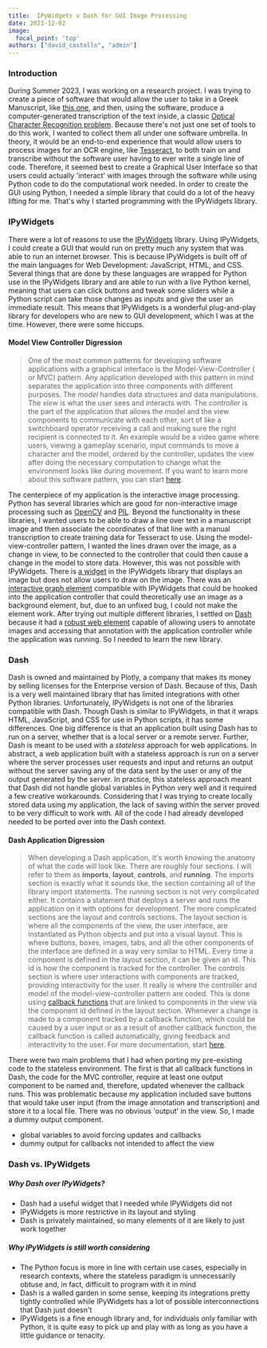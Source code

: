 ```yaml
---
title:  IPyWidgets v Dash for GUI Image Processing
date: 2023-12-02
image:
  focal_point: 'top'
authors: ["david_costello", "admin"]
---
```


### Introduction

During Summer 2023, I was working on a research project. I was trying to create a piece of software that would allow the user to take in a Greek Manuscript, like [this one](https://digital.bodleian.ox.ac.uk/objects/403c2c20-5072-4ad2-831d-a43edbdfcf47/surfaces/ec0c1ff3-8d5a-4d55-bcc5-5a02963adc34/), and then, using the software, produce a computer-generated transcription of the text inside, a classic [Optical Character Recognition problem](https://en.wikipedia.org/wiki/Optical_character_recognition). Because there's not just one set of tools to do this work, I wanted to collect them all under one software umbrella. In theory, it would be an end-to-end experience that would allow users to process images for an OCR engine, like [Tesseract](https://en.wikipedia.org/wiki/Tesseract_(software)), to both train on and transcribe without the software user having to ever write a single line of code. Therefore, it seemed best to create a Graphical User Interface so that users could actually 'interact' with images through the software while using Python code to do the computational work needed. In order to create the GUI using Python, I needed a simple library that could do a lot of the heavy lifting for me. That's why I started programming with the IPyWidgets library.

### IPyWidgets
There were a lot of reasons to use the [IPyWidgets](https://ipywidgets.readthedocs.io/en/stable/) library. Using IPyWidgets, I could create a GUI that would run on pretty much any system that was able to run an internet browser. This is because IPyWidgets is built off of the main languages for Web Development: JavaScript, HTML, and CSS. Several things that are done by these languages are wrapped for Python use in the IPyWidgets library and are able to run with a live Python kernel, meaning that users can click buttons and tweak some sliders while a Python script can take those changes as inputs and give the user an immediate result. This means that IPyWidgets is a wonderful plug-and-play library for developers who are new to GUI development, which I was at the time. However, there were some hiccups.

#### Model View Controller Digression

> One of the most common patterns for developing software applications with a graphical interface is the Model-View-Controller ( or MVC) pattern. Any application developed with this pattern in mind separates the application into three components with different purposes. The *model* handles data structures and data manipulations. The *view* is what the user sees and interacts with. The *controller* is the part of the application that allows the model and the view components to communicate with each other, sort of like a switchboard operator receiving a call and making sure the right recipient is connected to it. An example would be a video game where users, viewing a gameplay scenario, input commands to move a character and the model, ordered by the controller, updates the view after doing the necessary computation to change what the environment looks like during movement. If you want to learn more about this software pattern, you can start [here](https://en.wikipedia.org/wiki/Model%E2%80%93view%E2%80%93controller).

The centerpiece of my application is the interactive image processing. Python has several libraries which are good for non-interactive image processing such as [OpenCV](https://opencv.org/) and [PIL](https://pillow.readthedocs.io/en/stable/). Beyond the functionality in these libraries, I wanted users to be able to draw a line over text in a manuscript image and then associate the coordinates of that line with a manual transcription to create training data for Tesseract to use. <!---**[THIS IS WHERE AN IMAGE IS NEEDED]** --> Using the model-view-controller pattern, I wanted the lines drawn over the image, as a change in view, to be connected to the controller that could then cause a change in the model to store data. However, this was not possible with IPyWidgets. There is [a widget](https://ipywidgets.readthedocs.io/en/stable/examples/Widget%20List.html#image) in the IPyWidgets library that displays an image but does not allow users to draw on the image. There was an [interactive graph element](https://holoviews.org/reference/streams/bokeh/BoxEdit.html) compatible with IPyWidgets that could be hooked into the application controller that could theoretically use an image as a background element, but, due to an unfixed bug, I could not make the element work. After trying out multiple different libraries, I settled on [Dash](https://dash.plotly.com/) because it had a [robust web element](https://dash.plotly.com/annotations) capable of allowing users to annotate images and accessing that annotation with the application controller while the application was running. So I needed to learn the new library.

### Dash

Dash is owned and maintained by Plotly, a company that makes its money by selling licenses for the Enterprise version of Dash. Because of this, Dash is a very well maintained library that has limited integrations with other Python libraries. Unfortunately, IPyWidgets is not one of the libraries compatible with Dash. Though Dash is similar to IPyWidgets, in that it wraps HTML, JavaScript, and CSS for use in Python scripts, it has some differences. One big difference is that an application built using Dash has to run on a server, whether that is a local server or a remote server. Further, Dash is meant to be used with a *stateless* approach for web applications. In abstract, a web application built with a stateless approach is run on a server where the server processes user requests and input and returns an output without the server saving any of the data sent by the user or any of the output generated by the server. In practice, this stateless approach meant that Dash did not handle global variables in Python very well and it required a few creative workarounds. Considering that I was trying to create locally stored data using my application, the lack of saving within the server proved to be very difficult to work with. All of the code I had already developed needed to be ported over into the Dash context.

#### Dash Application Digression

> When developing a Dash application, it's worth knowing the anatomy of what the code will look like. There are roughly four sections. I will refer to them as **imports**, **layout**, **controls**, and **running**. The imports section is exactly what it sounds like, the section containing all of the library import statements. The running section is not very complicated either. It contains a statement that deploys a server and runs the application on it with options for development. The more complicated sections are the layout and controls sections. The layout section is where all the components of the view, the user interface, are instantiated as Python objects and put into a visual layout. This is where buttons, boxes, images, tabs, and all the other components of the interface are defined in a way very similar to HTML. Every time a component is defined in the layout section, it can be given an id. This id is how the component is tracked for the controller. The controls section is where user interactions with components are tracked, providing interactivity for the user. It really is where the controller and model of the model-view-controller pattern are coded. This is done using [callback functions](https://en.wikipedia.org/wiki/Callback_(computer_programming)) that are linked to components in the view via the component id defined in the layout section. Whenever a change is made to a component tracked by a callback function, which could be caused by a user input or as a result of another callback function, the callback function is called automatically, giving feedback and interactivity to the user. For more documentation, start [here](https://dash.plotly.com/minimal-app).

There were two main problems that I had when porting my pre-existing code to the stateless environment. The first is that all callback functions in Dash, the code for the MVC controller, require at least one output component to be named and, therefore, updated whenever the callback runs. This was problematic because my application included save buttons that would take user input (from the image annotation and transcription) and store it to a local file. There was no obvious 'output' in the view. So, I made a dummy output component. 

- global variables to avoid forcing updates and callbacks
- dummy output for callbacks not intended to affect the view


### Dash vs. IPyWidgets

##### Why Dash over IPyWidgets?

- Dash had a useful widget that I needed while IPyWidgets did not
- IPyWidgets is more restrictive in its layout and styling
- Dash is privately maintained, so many elements of it are likely to just work together

##### Why IPyWidgets is still worth considering

- The Python focus is more in line with certain use cases, especially in research contexts, where the stateless paradigm is unnecessarily obtuse and, in fact, difficult to program with it in mind
- Dash is a walled garden in some sense, keeping its integrations pretty tightly controlled while IPyWidgets has a lot of possible interconnections that Dash just doesn't
- IPyWidgets is a fine enough library and, for individuals only familiar with Python, it is quite easy to pick up and play with as long as you have a little guidance or tenacity.


